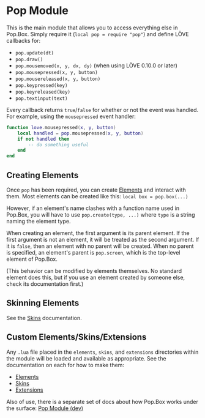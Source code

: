 # Pop Module

This is the main module that allows you to access everything else in Pop.Box.
Simply require it (`local pop = require "pop"`) and define LÖVE callbacks for:

- `pop.update(dt)`
- `pop.draw()`
- `pop.mousemoved(x, y, dx, dy)` (when using LÖVE 0.10.0 or later)
- `pop.mousepressed(x, y, button)`
- `pop.mousereleased(x, y, button)`
- `pop.keypressed(key)`
- `pop.keyreleased(key)`
- `pop.textinput(text)`

Every callback returns `true`/`false` for whether or not the event was handled.
For example, using the `mousepressed` event handler:

```lua
function love.mousepressed(x, y, button)
    local handled = pop.mousepressed(x, y, button)
    if not handled then
        -- do something useful
    end
end
```

## Creating Elements

Once `pop` has been required, you can create [Elements][1] and interact with
them. Most elements can be created like this: `local box = pop.box(...)`

However, if an element's name clashes with a function name used in Pop.Box, you
will have to use `pop.create(type, ...)` where `type` is a string naming the
element type.

When creating an element, the first argument is its parent element. If the first
argument is not an element, it will be treated as the second argument. If it is
`false`, then an element with no parent will be created. When no parent is
specified, an element's parent is `pop.screen`, which is the top-level element
of Pop.Box.

(This behavior can be modified by elements themselves. No standard element does
 this, but if you use an element created by someone else, check its
 documentation first.)

## Skinning Elements

See the [Skins][2] documentation.

## Custom Elements/Skins/Extensions

Any `.lua` file placed in the `elements`, `skins`, and `extensions` directories
within the module will be loaded and available as appropriate. See the
documentation on each for how to make them:

- [Elements][1]
- [Skins][2]
- [Extensions][3]

Also of use, there is a separate set of docs about how Pop.Box works under the
surface: [Pop Module (dev)][4]

[1]: ./Elements.md
[2]: ./Skins.md
[3]: ./Extensions.md
[4]: ./dev/Pop.md
